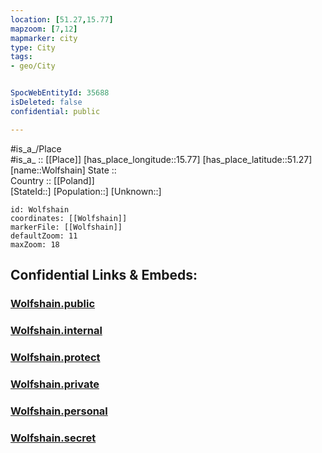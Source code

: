 ```yaml
---
location: [51.27,15.77] 
mapzoom: [7,12] 
mapmarker: city 
type: City
tags:
- geo/City


SpocWebEntityId: 35688
isDeleted: false
confidential: public

---
```

#is_a_/Place  
#is_a_ :: [[Place]] 
[has_place_longitude::15.77] 
[has_place_latitude::51.27] 
[name::Wolfshain] 
State ::  
Country :: [[Poland]]  
[StateId::] 
[Population::] 
[Unknown::] 


```leaflet
id: Wolfshain
coordinates: [[Wolfshain]] 
markerFile: [[Wolfshain]] 
defaultZoom: 11 
maxZoom: 18
```


## Confidential Links & Embeds: 

### [Wolfshain.public](/_public/\Earth\Continent\Europe\Europe~East\Poland\Provinces~Poland\Lower_Silesian\CityWolfshain.public.md) 

### [Wolfshain.internal](/_internal/\Earth\Continent\Europe\Europe~East\Poland\Provinces~Poland\Lower_Silesian\CityWolfshain.internal.md) 

### [Wolfshain.protect](/_protect/\Earth\Continent\Europe\Europe~East\Poland\Provinces~Poland\Lower_Silesian\CityWolfshain.protect.md) 

### [Wolfshain.private](/_private/\Earth\Continent\Europe\Europe~East\Poland\Provinces~Poland\Lower_Silesian\CityWolfshain.private.md) 

### [Wolfshain.personal](/_personal/\Earth\Continent\Europe\Europe~East\Poland\Provinces~Poland\Lower_Silesian\CityWolfshain.personal.md) 

### [Wolfshain.secret](/_secret/\Earth\Continent\Europe\Europe~East\Poland\Provinces~Poland\Lower_Silesian\CityWolfshain.secret.md)

